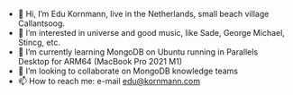 - 👋 Hi, I’m Edu Kornmann, live in the Netherlands, small beach village Callantsoog.
- 👀 I’m interested in universe and good music, like Sade, George Michael, Stincg, etc.
- 🌱 I’m currently learning MongoDB on Ubuntu running in Parallels Desktop for ARM64 (MacBook Pro 2021 M1)
- 💞️ I’m looking to collaborate on MongoDB knowledge teams
- 📫 How to reach me: e-mail edu@kornmann.com

<!---
edukornmann/edukornmann is a ✨ special ✨ repository because its `README.md` (this file) appears on your GitHub profile.
You can click the Preview link to take a look at your changes.
--->

